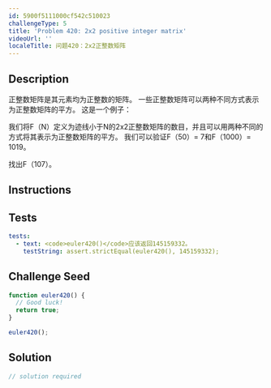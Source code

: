 ```yaml
---
id: 5900f5111000cf542c510023
challengeType: 5
title: 'Problem 420: 2x2 positive integer matrix'
videoUrl: ''
localeTitle: 问题420：2x2正整数矩阵
---
```


## Description
<section id="description">
正整数矩阵是其元素均为正整数的矩阵。
一些正整数矩阵可以两种不同方式表示为正整数矩阵的平方。 这是一个例子：





我们将F（N）定义为迹线小于N的2x2正整数矩阵的数目，并且可以用两种不同的方式将其表示为正整数矩阵的平方。
我们可以验证F（50）= 7和F（1000）= 1019。



找出F（107）。
</section>

## Instructions
<section id="instructions">
</section>

## Tests
<section id='tests'>

```yml
tests:
  - text: <code>euler420()</code>应该返回145159332。
    testString: assert.strictEqual(euler420(), 145159332);

```

</section>

## Challenge Seed
<section id='challengeSeed'>

<div id='js-seed'>

```js
function euler420() {
  // Good luck!
  return true;
}

euler420();

```

</div>



</section>

## Solution
<section id='solution'>

```js
// solution required
```
</section>
